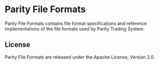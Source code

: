 Parity File Formats
===================

Parity File Formats contains file format specifications and reference
implementations of the file formats used by Parity Trading System.


License
-------

Parity File Formats are released under the Apache License, Version 2.0.
